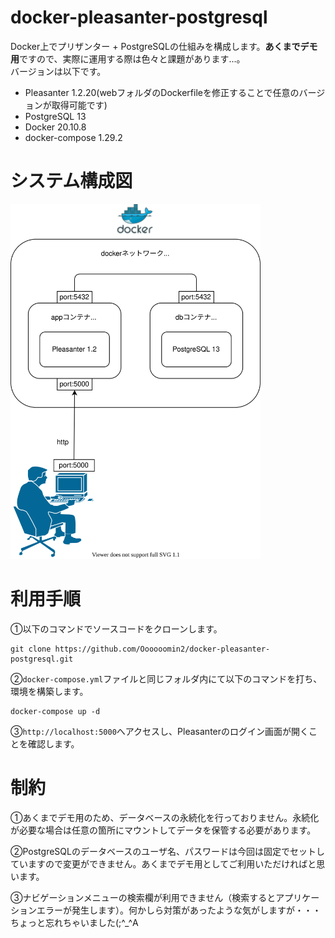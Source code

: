 # docker-pleasanter-postgresql
Docker上でプリザンター + PostgreSQLの仕組みを構成します。**あくまでデモ用**ですので、実際に運用する際は色々と課題があります...。  
バージョンは以下です。

* Pleasanter 1.2.20(webフォルダのDockerfileを修正することで任意のバージョンが取得可能です)
* PostgreSQL 13
* Docker 20.10.8
* docker-compose 1.29.2

# システム構成図
<img src="./static/system-configuration.svg" alt="system-configuration" width="400"/>

# 利用手順
①以下のコマンドでソースコードをクローンします。
```
git clone https://github.com/Oooooomin2/docker-pleasanter-postgresql.git
```

②`docker-compose.yml`ファイルと同じフォルダ内にて以下のコマンドを打ち、環境を構築します。
```
docker-compose up -d
```

③`http://localhost:5000`へアクセスし、Pleasanterのログイン画面が開くことを確認します。

# 制約
①あくまでデモ用のため、データベースの永続化を行っておりません。永続化が必要な場合は任意の箇所にマウントしてデータを保管する必要があります。

②PostgreSQLのデータベースのユーザ名、パスワードは今回は固定でセットしていますので変更ができません。あくまでデモ用としてご利用いただければと思います。

③ナビゲーションメニューの検索欄が利用できません（検索するとアプリケーションエラーが発生します）。何かしら対策があったような気がしますが・・・ちょっと忘れちゃいました(;^_^A